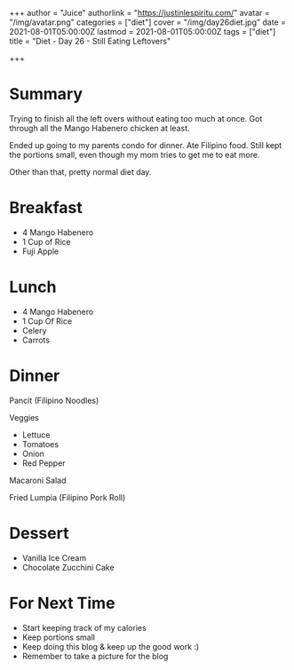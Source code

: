 +++
author = "Juice"
authorlink = "https://justinlespiritu.com/"
avatar = "/img/avatar.png"
categories = ["diet"]
cover = "/img/day26diet.jpg"
date = 2021-08-01T05:00:00Z
lastmod = 2021-08-01T05:00:00Z
tags = ["diet"]
title = "Diet - Day 26 - Still Eating Leftovers"

+++
# Summary

Trying to finish all the left overs without eating too much at once.  Got through all the Mango Habenero chicken at least.

Ended up going to my parents condo for dinner.  Ate Filipino food.  Still kept the portions small, even though my mom tries to get me to eat more.  

Other than that, pretty normal diet day.  

# Breakfast

* 4 Mango Habenero
* 1 Cup of Rice
* Fuji Apple

# Lunch

* 4 Mango Habenero
* 1 Cup Of Rice
* Celery
* Carrots

# Dinner

Pancit (Filipino Noodles)

Veggies

* Lettuce
* Tomatoes
* Onion
* Red Pepper

Macaroni Salad

Fried Lumpia (Filipino Pork Roll)

# Dessert

* Vanilla Ice Cream
* Chocolate Zucchini Cake

# For Next Time

* Start keeping track of my calories
* Keep portions small
* Keep doing this blog & keep up the good work :)
* Remember to take a picture for the blog